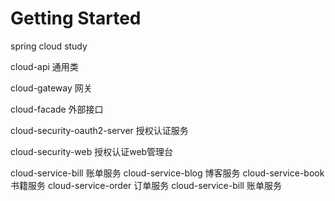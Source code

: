 # Getting Started

spring cloud study

cloud-api  通用类

cloud-gateway 网关

cloud-facade 外部接口

cloud-security-oauth2-server 授权认证服务

cloud-security-web  授权认证web管理台

cloud-service-bill  账单服务
cloud-service-blog  博客服务
cloud-service-book  书籍服务
cloud-service-order 订单服务
cloud-service-bill  账单服务



